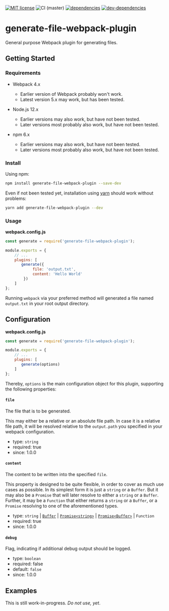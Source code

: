 [![MIT license](http://img.shields.io/badge/license-MIT-brightgreen.svg)](http://opensource.org/licenses/MIT)
![CI (master)](https://github.com/kflGALORE/generate-file-webpack-plugin/workflows/CI%20(master)/badge.svg?branch=master)
[![dependencies](https://david-dm.org/kflGALORE/generate-file-webpack-plugin.svg)](https://david-dm.org/kflGALORE/generate-file-webpack-plugin)
[![dev-dependencies](https://david-dm.org/kflGALORE/generate-file-webpack-plugin/dev-status.svg)](https://david-dm.org/kflGALORE/generate-file-webpack-plugin#info=devDependencies)

# generate-file-webpack-plugin
General purpose Webpack plugin for generating files.

## Getting Started

### Requirements

* Webpack 4.x
  * Earlier version of Webpack probably won't work.
  * Latest version 5.x may work, but has been tested.
  
* Node.js 12.x
  * Earlier versions may also work, but have not been tested.
  * Later versions most probably also work, but have not been tested.

* npm 6.x
  * Earlier versions may also work, but have not been tested.
  * Later versions most probably also work, but have not been tested.

### Install

Using npm:

```bash
npm install generate-file-webpack-plugin --save-dev
```

Even if not been tested yet, installation using [yarn](https://classic.yarnpkg.com/en/) should work without problems:

 ```bash
 yarn add generate-file-webpack-plugin --dev
 ```


### Usage

**webpack.config.js**
```javascript
const generate = require('generate-file-webpack-plugin');

module.exports = {
    // ...
    plugins: [
       generate({
            file: 'output.txt',
            content: 'Hello World'
        })
    ]
};
```

Running `webpack` via your preferred method will generated a file named `output.txt` in your root output directory.

## Configuration

**webpack.config.js**
```javascript
const generate = require('generate-file-webpack-plugin');

module.exports = {
    // ...
    plugins: [
       generate(options)
    ]
};
```

Thereby, `options` is the main configuration object for this plugin, supporting the following properties:

#### `file`

The file that is to be generated. 

This may either be a relative or an absolute file path. In case it is a relative file path, it will be resolved
 relative to the `output.path` you specified in your webpack configuration.

* type: `string`
* required: true
* since: 1.0.0

#### `content`

The content to be written into the specified `file`. 

This property is designed to be quite flexible, in order to cover as much use cases as possible. In its simplest form 
it is just a `string` or a `Buffer`. But it may also be a `Promise` that will later resolve to either a `string` or a 
`Buffer`. Further, it may be a `Function` that either returns a  `string` or a `Buffer`, or a `Promise` resolving to one
of the aforementioned types.

* type: `string` 
| [`Buffer`](https://nodejs.org/api/buffer.html#buffer_class_buffer) 
| [`Promise<string>`](https://developer.mozilla.org/en-US/docs/Web/JavaScript/Reference/Global_Objects/Promise) 
| [`Promise<Buffer>`](https://developer.mozilla.org/en-US/docs/Web/JavaScript/Reference/Global_Objects/Promise) 
| `Function`
* required: true
* since: 1.0.0

#### `debug`

Flag, indicating if additional debug output should be logged.

* type: `boolean`
* required: false
* default: `false`
* since: 1.0.0

## Examples

This is still work-in-progress. _Do not use, yet_.
